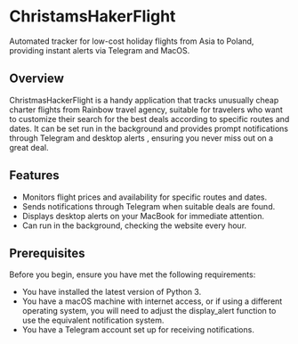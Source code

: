 # ChristamsHakerFlight
Automated tracker for low-cost holiday flights from Asia to Poland, providing instant alerts via Telegram and MacOS.

## Overview
ChristmasHackerFlight is a handy application that tracks unusually cheap charter flights from Rainbow travel agency, suitable for travelers who want to customize their search for the best deals according to specific routes and dates. It can be set run in the background and provides prompt notifications through Telegram and desktop alerts , ensuring you never miss out on a great deal.


## Features
- Monitors flight prices and availability for specific routes and dates.
- Sends notifications through Telegram when suitable deals are found.
- Displays desktop alerts on your MacBook for immediate attention.
- Can run in the background, checking the website every hour.

## Prerequisites
Before you begin, ensure you have met the following requirements:
- You have installed the latest version of Python 3.
- You have a macOS machine with internet access, or if using a different operating system, you will need to adjust the display_alert function to use the equivalent notification system.
- You have a Telegram account set up for receiving notifications.
